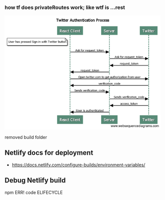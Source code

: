 ### how tf does privateRoutes work; like wtf is ...rest

![image info](./pictures/image.png)

removed build folder

## Netlify docs for deployment

- https://docs.netlify.com/configure-builds/environment-variables/

## Debug Netlify build

npm ERR! code ELIFECYCLE
